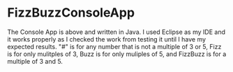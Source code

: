 # FizzBuzzConsoleApp

The Console App is above and written in Java. I used Eclipse as my IDE and it works properly as I checked the work from testing it until I have my expected results.
"#" is for any number that is not a multiple of 3 or 5, Fizz is for only mulitples of 3, Buzz is for only muliples of 5, and FizzBuzz is for a multiple of 3 and 5.
